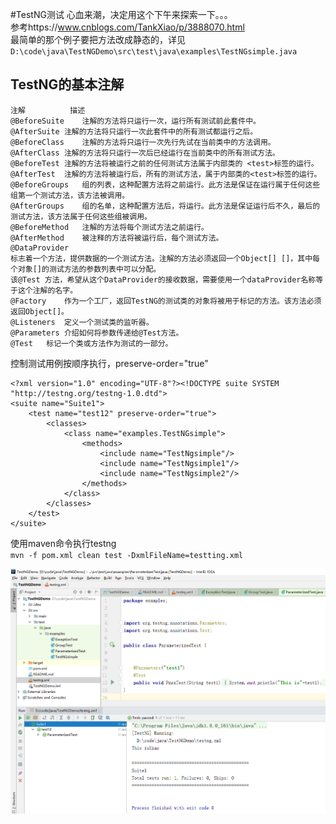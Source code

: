 #TestNG测试
心血来潮，决定用这个下午来探索一下。。。<br>
参考https://www.cnblogs.com/TankXiao/p/3888070.html<br>
最简单的那个例子要把方法改成静态的，详见`D:\code\java\TestNGDemo\src\test\java\examples\TestNGsimple.java`<br>
## TestNG的基本注解

    注解	        描述
    @BeforeSuite	注解的方法将只运行一次，运行所有测试前此套件中。
    @AfterSuite	注解的方法将只运行一次此套件中的所有测试都运行之后。
    @BeforeClass	注解的方法将只运行一次先行先试在当前类中的方法调用。
    @AfterClass	注解的方法将只运行一次后已经运行在当前类中的所有测试方法。
    @BeforeTest	注解的方法将被运行之前的任何测试方法属于内部类的 <test>标签的运行。
    @AfterTest	注解的方法将被运行后，所有的测试方法，属于内部类的<test>标签的运行。
    @BeforeGroups	组的列表，这种配置方法将之前运行。此方法是保证在运行属于任何这些组第一个测试方法，该方法被调用。
    @AfterGroups	组的名单，这种配置方法后，将运行。此方法是保证运行后不久，最后的测试方法，该方法属于任何这些组被调用。
    @BeforeMethod	注解的方法将每个测试方法之前运行。
    @AfterMethod	被注释的方法将被运行后，每个测试方法。
    @DataProvider	
    标志着一个方法，提供数据的一个测试方法。注解的方法必须返回一个Object[] []，其中每个对象[]的测试方法的参数列表中可以分配。
    该@Test 方法，希望从这个DataProvider的接收数据，需要使用一个dataProvider名称等于这个注解的名字。
    @Factory	作为一个工厂，返回TestNG的测试类的对象将被用于标记的方法。该方法必须返回Object[]。
    @Listeners	定义一个测试类的监听器。
    @Parameters	介绍如何将参数传递给@Test方法。
    @Test	标记一个类或方法作为测试的一部分。

控制测试用例按顺序执行，preserve-order="true"<br>

    <?xml version="1.0" encoding="UTF-8"?><!DOCTYPE suite SYSTEM "http://testng.org/testng-1.0.dtd">
    <suite name="Suite1">
        <test name="test12" preserve-order="true">
            <classes>
                <class name="examples.TestNGsimple">
                    <methods>
                        <include name="TestNgsimple"/>
                        <include name="TestNgsimple1"/>
                        <include name="TestNgsimple2"/>
                    </methods>
                </class>
            </classes>
        </test>
    </suite>
使用maven命令执行testng<br>
``mvn -f pom.xml clean test -DxmlFileName=testting.xml``

![testng1.png](https://github.com/zhengjiani/markdownImages/blob/master/testng/testng1.PNG?raw=true)

